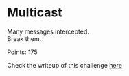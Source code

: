 # Multicast

Many messages intercepted.  
Break them.  
  
Points: 175
   
Check the writeup of this challenge [here](https://github.com/ashutosh1206/Crypto-CTF-Writeups/tree/master/2017/Plaid-CTF/Multicast)